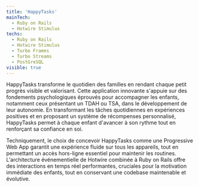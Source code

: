 ```yaml
---
title: 'HappyTasks'
mainTech:
  - Ruby on Rails
  - Hotwire Stimulus
techs:
  - Ruby on Rails
  - Hotwire Stimulus
  - Turbo Frames
  - Turbo Streams
  - PostGreSQL
visible: true
---
```


HappyTasks transforme le quotidien des familles en rendant chaque petit progrès visible et valorisant. Cette application innovante s'appuie sur des fondements psychologiques éprouvés pour accompagner les enfants, notamment ceux présentant un TDAH ou TSA, dans le développement de leur autonomie. En transformant les tâches quotidiennes en expériences positives et en proposant un système de récompenses personnalisé, HappyTasks permet à chaque enfant d'avancer à son rythme tout en renforçant sa confiance en soi.

Techniquement, le choix de concevoir HappyTasks comme une Progressive Web App garantit une expérience fluide sur tous les appareils, tout en permettant un accès hors-ligne essentiel pour maintenir les routines. L'architecture événementielle de Hotwire combinée à Ruby on Rails offre des interactions en temps réel performantes, cruciales pour la motivation immédiate des enfants, tout en conservant une codebase maintenable et évolutive.